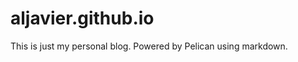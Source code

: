 aljavier.github.io
==================

This is just my personal blog. Powered by Pelican using markdown.


